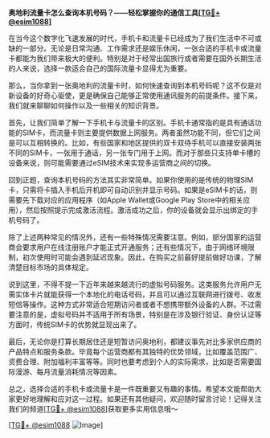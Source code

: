 **奥地利流量卡怎么查询本机号码？——轻松掌握你的通信工具[[TG💪+ @esim1088](https://t.me/s/esim1088)]**

在当今这个数字化飞速发展的时代，手机卡和流量卡已经成为了我们生活中不可或缺的一部分。无论是日常沟通、工作需求还是娱乐休闲，一张合适的手机卡或流量卡都能为我们带来极大的便利。特别是对于经常出国旅行或者需要在国外长期生活的人来说，选择一款适合自己的国际流量卡显得尤为重要。

那么，当你拿到一张奥地利的流量卡时，如何快速查询到本机号码呢？这不仅是对新设备的好奇心驱使，更是确保自己能够正常使用通讯服务的前提条件。接下来，我们就来聊聊如何操作以及一些相关的知识背景。

首先，让我们简单了解一下手机卡与流量卡的区别。手机卡通常指的是具有通话功能的SIM卡，而流量卡则主要提供数据上网服务。两者虽然功能不同，但它们之间是可以互相转换的。比如，有些国家和地区提供的双卡双待手机可以直接安装两张不同的SIM卡，一张用于通话，另一张专门用于上网。而对于那些只支持单卡槽的设备来说，则可能需要通过eSIM技术来实现多运营商之间的切换。

回到正题，查询本机号码的方法其实非常简单。如果你使用的是传统的物理SIM卡，只需将卡插入手机后开机即可自动识别并显示号码。如果是eSIM卡的话，则需要先下载对应的应用程序（如Apple Wallet或Google Play Store中的相关应用），然后按照提示完成激活流程。激活成功之后，你的设备就会显示出绑定的手机号码了。

除了上述两种常见的情况外，还有一些特殊情况需要注意。例如，部分国家的运营商会要求用户在线注册账户才能正式开通服务；还有些情况下，由于网络环境限制，初次使用时可能会遇到延迟现象。因此，在购买之前最好提前做好功课，了解清楚目标市场的具体规定。

说到这里，不得不提一下近年来越来越流行的虚拟号码服务。这类服务允许用户无需实体卡片就能获得一个本地化的电话号码，并且可以通过互联网进行拨号、收发短信等操作。这种方式非常适合短期访问者或者不想携带额外设备的人群。不过需要注意的是，虚拟号码并不适用于所有场景，特别是在涉及银行验证、身份认证等方面时，传统SIM卡的优势就显现出来了。

最后，无论你是打算长期居住还是短暂访问奥地利，都建议事先对比多家供应商的产品特点和服务条款。毕竟每个运营商都有其独特的优势领域，比如覆盖范围广、资费合理、附加福利丰富等等。同时也要考虑到个人的实际需求，比如是否需要国际漫游、每月流量消耗情况等因素。

总之，选择合适的手机卡或流量卡是一件既重要又有趣的事情。希望本文能帮助大家更好地理解和应对这一过程。如果还有其他疑问，欢迎随时留言讨论！记得关注我们的频道[[TG💪+ @esim1088](https://t.me/s/esim1088)]获取更多实用信息哦～

[[TG💪+ @esim1088](https://t.me/s/esim1088) ![Image](https://i.postimg.cc/4NQfJmqS/Snipaste-2025-05-13-00-14-12.png)]